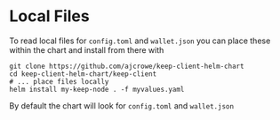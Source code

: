 Local Files
===========

To read local files for `config.toml` and `wallet.json` you can place these within the chart and install from there with

```
git clone https://github.com/ajcrowe/keep-client-helm-chart
cd keep-client-helm-chart/keep-client
# ... place files locally
helm install my-keep-node . -f myvalues.yaml 
```

By default the chart will look for `config.toml` and `wallet.json`
